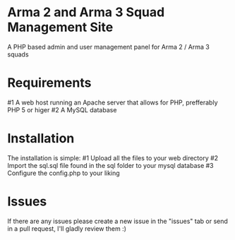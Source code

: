 Arma 2 and Arma 3 Squad Management Site
================================

A PHP based admin and user management panel for Arma 2 / Arma 3 squads


Requirements
================================
#1 A web host running an Apache server that allows for PHP, prefferably PHP 5 or higer
#2 A MySQL database

Installation
================================
The installation is simple:
#1 Upload all the files to your web directory
#2 Import the sql.sql file found in the sql folder to your mysql database
#3 Configure the config.php to your liking

Issues
================================
If there are any issues please create a new issue in the "issues" tab or send in a pull request, I'll gladly review them :)